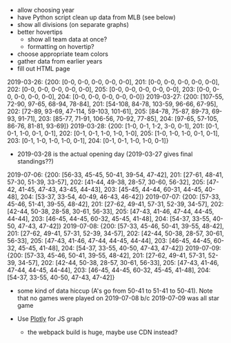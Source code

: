 - allow choosing year
- have Python script clean up data from MLB (see below)
- show all divisions (on separate graphs) 
- better hovertips
  - show all team data at once?
  - formatting on hovertip?
- choose appropriate team colors
- gather data from earlier years
- fill out HTML page


2019-03-26:  {200: [0-0, 0-0, 0-0, 0-0, 0-0], 201: [0-0, 0-0, 0-0, 0-0, 0-0], 202: [0-0, 0-0, 0-0, 0-0, 0-0], 205: [0-0, 0-0, 0-0, 0-0, 0-0], 203: [0-0, 0-0, 0-0, 0-0, 0-0], 204: [0-0, 0-0, 0-0, 0-0, 0-0]}
2019-03-27:  {200: [107-55, 72-90, 97-65, 68-94, 78-84], 201: [54-108, 84-78, 103-59, 96-66, 67-95], 202: [72-89, 93-69, 47-114, 59-103, 101-61], 205: [84-78, 75-87, 89-73, 69-93, 91-71], 203: [85-77, 71-91, 106-56, 70-92, 77-85], 204: [97-65, 57-105, 86-76, 81-81, 93-69]}
2019-03-28:  {200: [1-0, 0-1, 1-2, 3-0, 0-1], 201: [0-1, 0-1, 1-0, 0-1, 0-1], 202: [0-1, 0-1, 1-0, 1-0, 1-0], 205: [1-0, 1-0, 1-0, 0-1, 0-1], 203: [0-1, 1-0, 1-0, 1-0, 0-1], 204: [0-1, 0-1, 1-0, 1-0, 0-1]}

- 2019-03-28 is the actual opening day (2019-03-27 gives final standings??)


2019-07-06:  {200: [56-33, 45-45, 50-41, 39-54, 47-42], 201: [27-61, 48-41, 57-30, 51-39, 33-57], 202: [41-44, 49-38, 28-57, 30-60, 56-32], 205: [47-42, 41-45, 47-43, 43-45, 44-43], 203: [45-45, 44-44, 60-31, 44-45, 40-48], 204: [53-37, 33-54, 40-49, 46-43, 46-42]}
2019-07-07:  {200: [57-33, 45-46, 51-41, 39-55, 48-42], 201: [27-62, 49-41, 57-31, 52-39, 34-57], 202: [42-44, 50-38, 28-58, 30-61, 56-33], 205: [47-43, 41-46, 47-44, 44-45, 44-44], 203: [46-45, 44-45, 60-32, 45-45, 41-48], 204: [54-37, 33-55, 40-50, 47-43, 47-42]}
2019-07-08:  {200: [57-33, 45-46, 50-41, 39-55, 48-42], 201: [27-62, 49-41, 57-31, 52-39, 34-57], 202: [42-44, 50-38, 28-57, 30-61, 56-33], 205: [47-43, 41-46, 47-44, 44-45, 44-44], 203: [46-45, 44-45, 60-32, 45-45, 41-48], 204: [54-37, 33-55, 40-50, 47-43, 47-42]}
2019-07-09:  {200: [57-33, 45-46, 50-41, 39-55, 48-42], 201: [27-62, 49-41, 57-31, 52-39, 34-57], 202: [42-44, 50-38, 28-57, 30-61, 56-33], 205: [47-43, 41-46, 47-44, 44-45, 44-44], 203: [46-45, 44-45, 60-32, 45-45, 41-48], 204: [54-37, 33-55, 40-50, 47-43, 47-42]}

- some kind of data hiccup (A's go from 50-41 to 51-41 to 50-41). Note that no games were played on 2019-07-08 b/c 2019-07-09 was all star game


- Use [Plotly](https://plotly.com/javascript/) for JS graph 
  - the webpack build is huge, maybe use CDN instead?